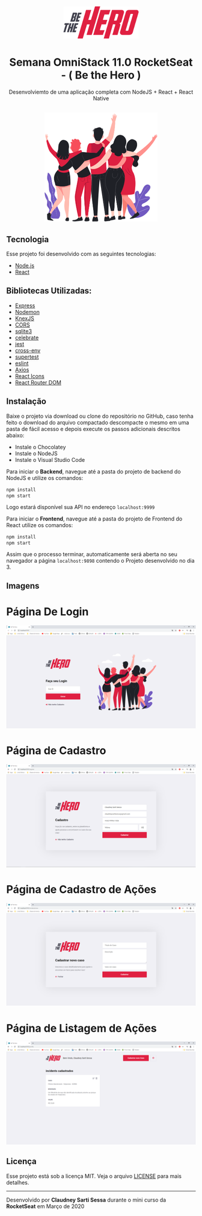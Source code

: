 <h1 align="center">
    <img alt="Semana OmniStack" src=".github/logo.svg" width="200px" />
</h1>
<h1 align="center">
Semana OmniStack 11.0 RocketSeat - ( Be the Hero )
</h1>
<p align="center">
Desenvolviemto de uma aplicação completa com NodeJS + React + React Native
</p>

<h2 align="center">
<img src=".github/heroes.png" width="300" ></img>
</h2>

## Tecnologia

Esse projeto foi desenvolvido com as seguintes tecnologias:

- [Node.js](https://nodejs.org/en/)
- [React](https://reactjs.org)

## Bibliotecas Utilizadas:

- [Express](https://expressjs.com/pt-br/)
- [Nodemon](https://www.npmjs.com/package/nodemon)
- [KnexJS](http://knexjs.org/)
- [CORS](https://www.npmjs.com/package/cors)
- [sqlite3](https://www.npmjs.com/package/sqlite3)
- [celebrate](https://www.npmjs.com/package/celebrate)
- [jest](https://www.npmjs.com/package/jest)
- [cross-env](https://www.npmjs.com/package/cross-env)
- [supertest](https://www.npmjs.com/package/supertest)
- [eslint](https://www.npmjs.com/package/eslint)
- [Axios](https://www.npmjs.com/package/axios)
- [React Icons](https://react-icons.netlify.com/#/)
- [React Router DOM](https://www.npmjs.com/package/react-router-dom)

## Instalação

Baixe o projeto via download ou clone do repositório no GitHub, caso tenha feito o download do arquivo compactado descompacte o mesmo em uma pasta de fácil acesso e depois execute os passos adicionais descritos abaixo:

- Instale o Chocolatey
- Instale o NodeJS
- Instale o Visual Studio Code

Para iniciar o **Backend**, navegue até a pasta do projeto de backend do NodeJS e utilize os comandos:

```
npm install
npm start
```
Logo estará disponível sua API no endereço `localhost:9999`

Para iniciar o **Frontend**, navegue até a pasta do projeto de Frontend do React utilize os comandos:

```
npm install
npm start
```
Assim que o processo terminar, automaticamente será aberta no seu navegador a página `localhost:9898` contendo o Projeto desenvolvido no dia 3.

## Imagens

# Página De Login

<img src=".github/paginaInicial.PNG"></img>

# Página de Cadastro

<img src=".github/paginaRegistro.PNG"></img>

# Página de Cadastro de Ações

<img src=".github/paginaIncident.PNG"></img>

# Página de Listagem de Ações

<img src=".github/paginaProfile.PNG"></img>

## Licença

Esse projeto está sob a licença MIT. Veja o arquivo [LICENSE](LICENSE) para mais detalhes.

---

Desenvolvido por **Claudney Sarti Sessa** durante o mini curso da **RocketSeat** em Março de 2020
